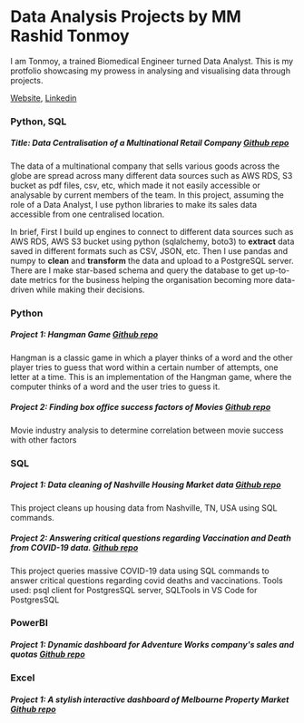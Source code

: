# Data Analysis Projects by MM Rashid Tonmoy

I am Tonmoy, a trained Biomedical Engineer turned Data Analyst. This is my protfolio showcasing my prowess in analysing and visualising data through projects. 

[Website](https://toncodesdata.github.io/tonmoyDAportfolio.github.io/), [Linkedin](www.linkedin.com/in/rashidtonmoy)

### Python, SQL
##### Title: Data Centralisation of a Multinational Retail Company [Github repo](https://github.com/tonCodesData/multinational-retail-data-centralisation)

The data of a multinational company that sells various goods across the globe are spread across many different data sources such as AWS RDS, S3 bucket as pdf files, csv, etc, which made it not easily accessible or analysable by current members of the team. In this project, assuming the role of a Data Analyst, I use python libraries to make its sales data accessible from one centralised location. 

In brief, First I build up engines to connect to different data sources such as AWS RDS, AWS S3 bucket using python (sqlalchemy, boto3) to **extract** data saved in different formats such as CSV, JSON, etc. Then I use pandas and numpy to **clean** and **transform** the data and upload to a PostgreSQL server. There are I make star-based schema and query the database to get up-to-date metrics for the business helping the organisation becoming more data-driven while making their decisions.

### Python
##### Project 1: Hangman Game [Github repo](https://github.com/tonCodesData/hangman-game-python)
Hangman is a classic game in which a player thinks of a word and the other player tries to guess that word within a certain number of attempts, one letter at a time. This is an implementation of the Hangman game, where the computer thinks of a word and the user tries to guess it.
##### Project 2: Finding box office success factors of Movies [Github repo](https://github.com/tonCodesData/movie-success-correlation-python)
Movie industry analysis to determine correlation between movie success with other factors

### SQL
##### Project 1: Data cleaning of Nashville Housing Market data [Github repo](https://github.com/tonCodesData/SQL_housing-data-cleaning)
This project cleans up housing data from Nashville, TN, USA using SQL commands.
##### Project 2: Answering critical questions regarding Vaccination and Death from COVID-19 data. [Github repo](https://github.com/tonCodesData/SQL_covid-data-analysis)
This project queries massive COVID-19 data using SQL commands to answer critical questions regarding covid deaths and vaccinations.
Tools used: psql client for PostgresSQL server, SQLTools in VS Code for PostgresSQL

### PowerBI
##### Project 1: Dynamic dashboard for Adventure Works company's sales and quotas [Github repo](https://github.com/tonCodesData/PowerBI_adventure-works-sales-report)

### Excel
##### Project 1: A stylish interactive dashboard of Melbourne Property Market [Github repo](https://github.com/tonCodesData/Excel_melbourne-property-auction-report)

